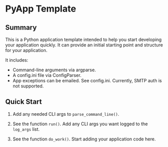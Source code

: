 PyApp Template
==============

Summary
-------

This is a Python application template intended to help you start
developing your application quickly. It can provide an initial
starting point and structure for your application.

It includes:
- Command-line arguments via argparse.
- A config.ini file via ConfigParser.
- App exceptions can be emailed. See config.ini. Currently, SMTP auth is not supported.

Quick Start
-----------

1) Add any needed CLI args to `parse_command_line()`.

2) See the function `run()`. Add any CLI args you want logged to the `log_args` list.

3) See the function `do_work()`. Start adding your application code here.
